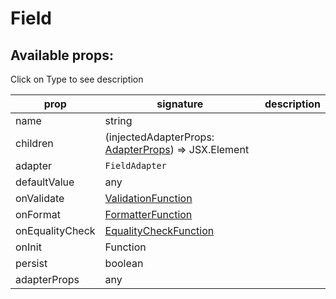 # Field

## Available props:
<p class="category">Click on Type to see description</p>

| prop            | signature | description |
| --------------- | --- | --- |
| name            | string |
| children        | (injectedAdapterProps: [AdapterProps][AdapterProps]) => JSX.Element |
| adapter         | `FieldAdapter` |
| defaultValue    | any |
| onValidate      | [ValidationFunction][ValidationFunction] |
| onFormat        | [FormatterFunction][FormatterFunction] |
| onEqualityCheck | [EqualityCheckFunction][EqualityCheckFunction] |
| onInit          | Function |
| persist         | boolean |
| adapterProps    | any |

[EqualityCheckFunction]: /types/EqualityCheckFunction
[FormatterFunction]: /types/FormatterFunction
[ValidationFunction]: /types/ValidationFunction
[AdapterProps]: /types/AdapterProps
